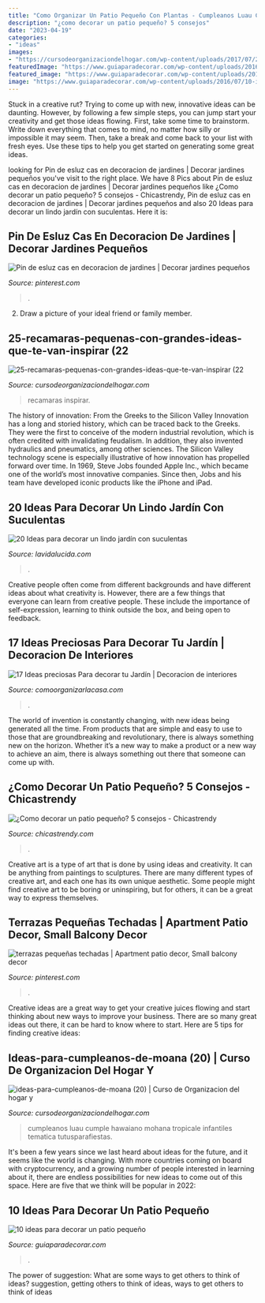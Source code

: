 ```yaml
---
title: "Como Organizar Un Patio Pequeño Con Plantas - Cumpleanos Luau Cumple Hawaiano Mohana Tropicale Infantiles Tematica Tutusparafiestas"
description: "¿como decorar un patio pequeño? 5 consejos"
date: "2023-04-19"
categories:
- "ideas"
images:
- "https://cursodeorganizaciondelhogar.com/wp-content/uploads/2017/07/25-recamaras-pequenas-con-grandes-ideas-que-te-van-inspirar-22.jpg"
featuredImage: "https://www.guiaparadecorar.com/wp-content/uploads/2016/07/10-ideas-para-decorar-un-patio-pequeno-02.jpg"
featured_image: "https://www.guiaparadecorar.com/wp-content/uploads/2016/07/10-ideas-para-decorar-un-patio-pequeno-02.jpg"
image: "https://www.guiaparadecorar.com/wp-content/uploads/2016/07/10-ideas-para-decorar-un-patio-pequeno-02.jpg"
---
```



Stuck in a creative rut? Trying to come up with new, innovative ideas can be daunting. However, by following a few simple steps, you can jump start your creativity and get those ideas flowing. First, take some time to brainstorm. Write down everything that comes to mind, no matter how silly or impossible it may seem. Then, take a break and come back to your list with fresh eyes. Use these tips to help you get started on generating some great ideas.

	

		
looking for Pin de esluz cas en decoracion de jardines | Decorar jardines pequeños you've visit to the right place. We have 8 Pics about Pin de esluz cas en decoracion de jardines | Decorar jardines pequeños like ¿Como decorar un patio pequeño? 5 consejos - Chicastrendy, Pin de esluz cas en decoracion de jardines | Decorar jardines pequeños and also 20 Ideas para decorar un lindo jardín con suculentas. Here it is:
		
    
## Pin De Esluz Cas En Decoracion De Jardines | Decorar Jardines Pequeños

<img loading=lazy src="https://i.pinimg.com/736x/f5/da/4c/f5da4c5c476fd644d3cca3244d0cde4c.jpg" onerror="this.onerror=null;this.src='https://tse4.mm.bing.net/th?id=OIP.ke0lxtAjZJrmGTQgYSFk4AEiDW&amp;pid=15.1';" alt="Pin de esluz cas en decoracion de jardines | Decorar jardines pequeños">

_Source: pinterest.com_

>. 

	

2. Draw a picture of your ideal friend or family member.

    
## 25-recamaras-pequenas-con-grandes-ideas-que-te-van-inspirar (22

<img loading=lazy src="https://cursodeorganizaciondelhogar.com/wp-content/uploads/2017/07/25-recamaras-pequenas-con-grandes-ideas-que-te-van-inspirar-22.jpg" onerror="this.onerror=null;this.src='https://tse2.mm.bing.net/th?id=OIP.k15EHirFrp7o1KgyG1KC_wHaLH&amp;pid=15.1';" alt="25-recamaras-pequenas-con-grandes-ideas-que-te-van-inspirar (22">

_Source: cursodeorganizaciondelhogar.com_

>recamaras inspirar. 

	

The history of innovation: From the Greeks to the Silicon Valley
Innovation has a long and storied history, which can be traced back to the Greeks. They were the first to conceive of the modern industrial revolution, which is often credited with invalidating feudalism. In addition, they also invented hydraulics and pneumatics, among other sciences.
The Silicon Valley technology scene is especially illustrative of how innovation has propelled forward over time. In 1969, Steve Jobs founded Apple Inc., which became one of the world’s most innovative companies. Since then, Jobs and his team have developed iconic products like the iPhone and iPad.

    
## 20 Ideas Para Decorar Un Lindo Jardín Con Suculentas

<img loading=lazy src="https://www.lavidalucida.com/wp-content/uploads/2014/09/1534336_187117581488707_599128456_n.jpg" onerror="this.onerror=null;this.src='https://tse1.mm.bing.net/th?id=OIP.VYEZimbtUC--piMRCR7BTgHaJ4&amp;pid=15.1';" alt="20 Ideas para decorar un lindo jardín con suculentas">

_Source: lavidalucida.com_

>. 

	

Creative people often come from different backgrounds and have different ideas about what creativity is. However, there are a few things that everyone can learn from creative people. These include the importance of self-expression, learning to think outside the box, and being open to feedback.

    
## 17 Ideas Preciosas Para Decorar Tu Jardín | Decoracion De Interiores

<img loading=lazy src="https://comoorganizarlacasa.com/wp-content/uploads/2017/09/17-Ideas-preciosas-Para-decorar-tu-Jardin-1.jpg" onerror="this.onerror=null;this.src='https://tse2.mm.bing.net/th?id=OIP.Jkm3Qg_zfl4RTqwOuHbWngEPDm&amp;pid=15.1';" alt="17 Ideas preciosas Para decorar tu Jardín | Decoracion de interiores">

_Source: comoorganizarlacasa.com_

>. 

	

The world of invention is constantly changing, with new ideas being generated all the time. From products that are simple and easy to use to those that are groundbreaking and revolutionary, there is always something new on the horizon. Whether it’s a new way to make a product or a new way to achieve an aim, there is always something out there that someone can come up with.

    
## ¿Como Decorar Un Patio Pequeño? 5 Consejos - Chicastrendy

<img loading=lazy src="https://chicastrendy.com/wp-content/uploads/2016/12/patio_opt.jpg" onerror="this.onerror=null;this.src='https://tse2.mm.bing.net/th?id=OIP.KQ3v7rOMPFdWs0oLCazLjAHaEd&amp;pid=15.1';" alt="¿Como decorar un patio pequeño? 5 consejos - Chicastrendy">

_Source: chicastrendy.com_

>. 

	

Creative art is a type of art that is done by using ideas and creativity. It can be anything from paintings to sculptures. There are many different types of creative art, and each one has its own unique aesthetic. Some people might find creative art to be boring or uninspiring, but for others, it can be a great way to express themselves.

    
## Terrazas Pequeñas Techadas | Apartment Patio Decor, Small Balcony Decor

<img loading=lazy src="https://i.pinimg.com/736x/c9/cc/1c/c9cc1ceead59e8517f96792aaa89e60e.jpg" onerror="this.onerror=null;this.src='https://tse4.mm.bing.net/th?id=OIP.KatGHAcqMUI6LrpjU2Q22QHaHU&amp;pid=15.1';" alt="terrazas pequeñas techadas | Apartment patio decor, Small balcony decor">

_Source: pinterest.com_

>. 

	

Creative ideas are a great way to get your creative juices flowing and start thinking about new ways to improve your business. There are so many great ideas out there, it can be hard to know where to start. Here are 5 tips for finding creative ideas:

    
## Ideas-para-cumpleanos-de-moana (20) | Curso De Organizacion Del Hogar Y

<img loading=lazy src="https://cursodeorganizaciondelhogar.com/wp-content/uploads/2017/07/ideas-para-cumpleanos-de-moana-20.jpg" onerror="this.onerror=null;this.src='https://tse3.mm.bing.net/th?id=OIP.tQ_kjA0on0qzCqTQFse8HAHaEK&amp;pid=15.1';" alt="ideas-para-cumpleanos-de-moana (20) | Curso de Organizacion del hogar y">

_Source: cursodeorganizaciondelhogar.com_

>cumpleanos luau cumple hawaiano mohana tropicale infantiles tematica tutusparafiestas. 

	

It's been a few years since we last heard about ideas for the future, and it seems like the world is changing. With more countries coming on board with cryptocurrency, and a growing number of people interested in learning about it, there are endless possibilities for new ideas to come out of this space. Here are five that we think will be popular in 2022: 

    
## 10 Ideas Para Decorar Un Patio Pequeño

<img loading=lazy src="https://www.guiaparadecorar.com/wp-content/uploads/2016/07/10-ideas-para-decorar-un-patio-pequeno-02.jpg" onerror="this.onerror=null;this.src='https://tse4.mm.bing.net/th?id=OIP.QptyvaGJ8KJpaI3FQvnycQHaFj&amp;pid=15.1';" alt="10 ideas para decorar un patio pequeño">

_Source: guiaparadecorar.com_

>. 

	

The power of suggestion: What are some ways to get others to think of ideas?
suggestion, getting others to think of ideas, ways to get others to think of ideas

